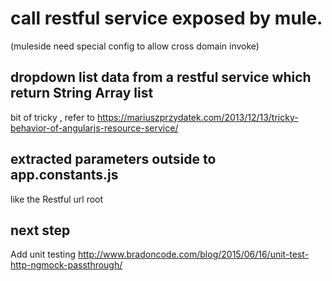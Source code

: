 # call restful service exposed by mule.
(muleside need special config to allow cross domain invoke)

## dropdown list data from a restful service which return String Array list
bit of tricky , refer to
https://mariuszprzydatek.com/2013/12/13/tricky-behavior-of-angularjs-resource-service/
## extracted parameters outside to app.constants.js

like the Restful url root

## next step
Add unit testing
http://www.bradoncode.com/blog/2015/06/16/unit-test-http-ngmock-passthrough/
